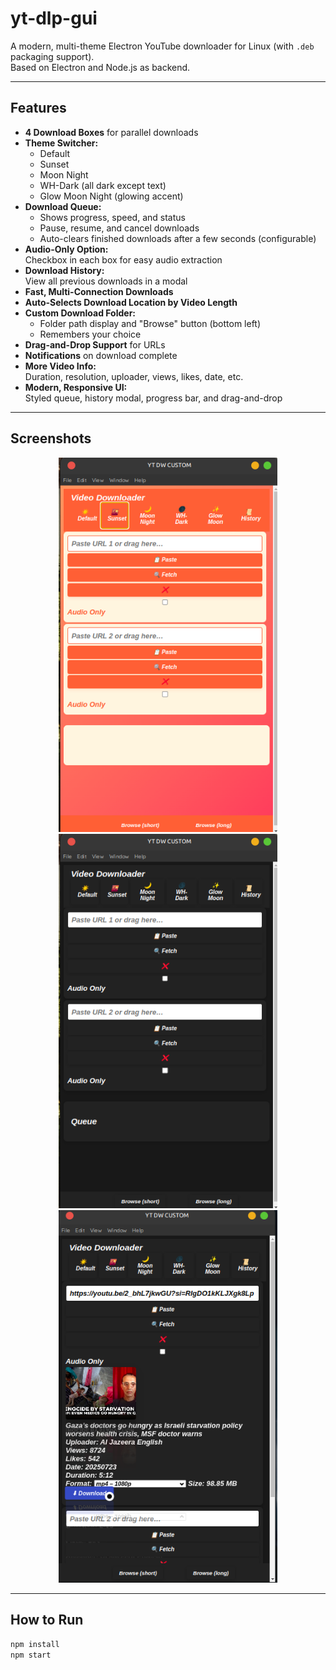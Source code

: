 # yt-dlp-gui

A modern, multi-theme Electron YouTube downloader for Linux (with `.deb` packaging support).  
Based on Electron and Node.js as backend.

---

## Features

- **4 Download Boxes** for parallel downloads
- **Theme Switcher:**
  - Default
  - Sunset
  - Moon Night
  - WH-Dark (all dark except text)
  - Glow Moon Night (glowing accent)
- **Download Queue:**
  - Shows progress, speed, and status
  - Pause, resume, and cancel downloads
  - Auto-clears finished downloads after a few seconds (configurable)
- **Audio-Only Option:**  
  Checkbox in each box for easy audio extraction
- **Download History:**  
  View all previous downloads in a modal
- **Fast, Multi-Connection Downloads**
- **Auto-Selects Download Location by Video Length**
- **Custom Download Folder:**
  - Folder path display and "Browse" button (bottom left)
  - Remembers your choice
- **Drag-and-Drop Support** for URLs
- **Notifications** on download complete
- **More Video Info:**  
  Duration, resolution, uploader, views, likes, date, etc.
- **Modern, Responsive UI:**  
  Styled queue, history modal, progress bar, and drag-and-drop

---

## Screenshots

<p align="center">
  <img src="ui1.png" alt="UI Screenshot 1" width="350">
  <img src="ui2.png" alt="UI Screenshot 2" width="350">
  <img src="ui3.png" alt="UI Screenshot 3" width="350">
</p>

---

## How to Run

```bash
npm install
npm start
